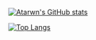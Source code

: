 [![Atarwn's GitHub stats](https://github-readme-stats.vercel.app/api?username=atarwn&theme=transparent)](https://github.com/anuraghazra/github-readme-stats)

[![Top Langs](https://github-readme-stats.vercel.app/api/top-langs/?username=atarwn&theme=transparent&layout=compact)](https://github.com/anuraghazra/github-readme-stats)
